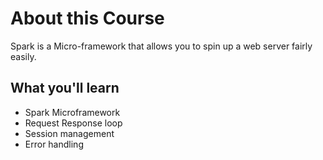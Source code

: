 # About this Course
Spark is a Micro-framework that allows you to spin up a web server fairly easily.

## What you'll learn
- Spark Microframework
- Request Response loop
- Session management
- Error handling